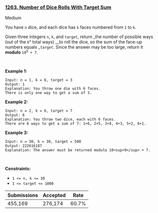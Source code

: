 ### [1263. Number of Dice Rolls With Target Sum](https://leetcode.com/problems/number-of-dice-rolls-with-target-sum/description/?envType=daily-question&envId=2023-12-26)

Medium

You have `` n `` dice, and each dice has `` k `` faces numbered from `` 1 `` to `` k ``.

Given three integers `` n ``, `` k ``, and `` target ``, return _the number of possible ways (out of the _<code>k<sup>n</sup></code>_ total ways) __to roll the dice, so the sum of the face-up numbers equals _`` target ``. Since the answer may be too large, return it __modulo__ <code>10<sup>9</sup> + 7</code>.

 

<strong class="example">Example 1:</strong>

```
Input: n = 1, k = 6, target = 3
Output: 1
Explanation: You throw one die with 6 faces.
There is only one way to get a sum of 3.
```

<strong class="example">Example 2:</strong>

```
Input: n = 2, k = 6, target = 7
Output: 6
Explanation: You throw two dice, each with 6 faces.
There are 6 ways to get a sum of 7: 1+6, 2+5, 3+4, 4+3, 5+2, 6+1.
```

<strong class="example">Example 3:</strong>

```
Input: n = 30, k = 30, target = 500
Output: 222616187
Explanation: The answer must be returned modulo 10<sup>9</sup> + 7.
```

 

__Constraints:__

*   `` 1 <= n, k <= 30 ``
*   `` 1 <= target <= 1000 ``

| Submissions    | Accepted     | Rate   |
| -------------- | ------------ | ------ |
| 455,169 | 276,174 | 60.7% |